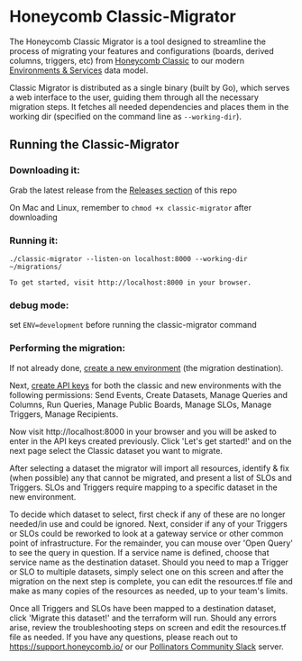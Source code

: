 # Honeycomb Classic-Migrator

The Honeycomb Classic Migrator is a tool designed to streamline the process of migrating your features and configurations (boards, derived columns, triggers, etc) from [Honeycomb Classic](https://docs.honeycomb.io/honeycomb-classic/) to our modern [Environments & Services](https://changelog.honeycomb.io/preview-new-environments-and-services-functionality-in-honeycomb!-227356) data model.

Classic Migrator is distributed as a single binary (built by Go), which serves a web interface to the user, guiding them through all the necessary migration steps. It fetches all needed dependencies and places them in the working dir (specified on the command line as `--working-dir`).

## Running the Classic-Migrator

### Downloading it:
Grab the latest release from the [Releases section](https://github.com/honeycombio/terraform-tools/releases) of this repo

On Mac and Linux, remember to `chmod +x classic-migrator` after downloading

### Running it:
```
./classic-migrator --listen-on localhost:8000 --working-dir ~/migrations/

To get started, visit http://localhost:8000 in your browser.
```

### debug mode:
set `ENV=development` before running the classic-migrator command

### Performing the migration:

If not already done, [create a new environment](https://docs.honeycomb.io/honeycomb-classic/migration/#create-a-new-environment) (the migration destination).

Next, [create API keys](https://docs.honeycomb.io/working-with-your-data/settings/api-keys/) for both the classic and new environments with the following permissions: Send Events, Create Datasets, Manage Queries and Columns, Run Queries, Manage Public Boards, Manage SLOs, Manage Triggers, Manage Recipients.

Now visit http://localhost:8000 in your browser and you will be asked to enter in the API keys created previously. Click 'Let's get started!' and on the next page select the Classic dataset you want to migrate.

After selecting a dataset the migrator will import all resources, identify & fix (when possible) any that cannot be migrated, and present a list of SLOs and Triggers. SLOs and Triggers require mapping to a specific dataset in the new environment.

To decide which dataset to select, first check if any of these are no longer needed/in use and could be ignored. Next, consider if any of your Triggers or SLOs could be reworked to look at a gateway service or other common point of infrastructure. For the remainder, you can mouse over 'Open Query' to see the query in question. If a service name is defined, choose that service name as the destination dataset. Should you need to map a Trigger or SLO to multiple datasets, simply select one on this screen and after the migration on the next step is complete, you can edit the resources.tf file and make as many copies of the resources as needed, up to your team's limits.

Once all Triggers and SLOs have been mapped to a destination dataset, click 'Migrate this dataset!' and the terraform will run. Should any errors arise, review the troubleshooting steps on screen and edit the resources.tf file as needed. If you have any questions, please reach out to https://support.honeycomb.io/ or our [Pollinators Community Slack](https://join.slack.com/t/honeycombpollinators/shared_invite/zt-xqexg936-dckd0l29wdE3WLmUs8Qvpg) server.
